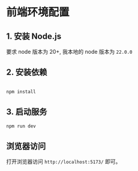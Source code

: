 # 前端环境配置

## 1. 安装 Node.js
要求 node 版本为 20+, 我本地的 node 版本为 `22.0.0`

## 2. 安装依赖
```bash

npm install
```


## 3. 启动服务
```bash
npm run dev
```

## 浏览器访问
打开浏览器访问 `http://localhost:5173/` 即可。